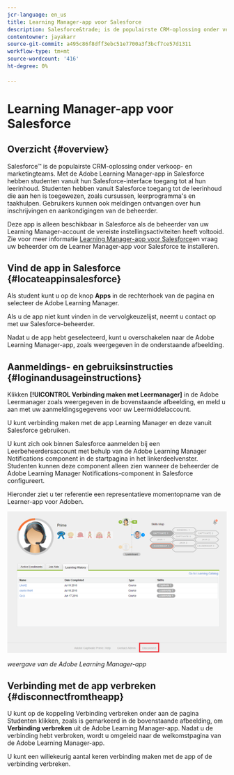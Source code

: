 ```yaml
---
jcr-language: en_us
title: Learning Manager-app voor Salesforce
description: Salesforce&trade; is de populairste CRM-oplossing onder verkoop- en marketingteams. Met de Adobe Learning Manager-app in Salesforce hebben studenten vanuit hun Salesforce-interface toegang tot al hun leerinhoud. Studenten hebben vanuit Salesforce toegang tot de leerinhoud die aan hen is toegewezen, zoals cursussen, leerprogramma's en taakhulpen. Gebruikers kunnen ook meldingen ontvangen over hun inschrijvingen en aankondigingen van de beheerder.
contentowner: jayakarr
source-git-commit: a495c86f8dff3ebc51e7700a3f3bcf7ce57d1311
workflow-type: tm+mt
source-wordcount: '416'
ht-degree: 0%

---
```




# Learning Manager-app voor Salesforce

## Overzicht {#overview}

Salesforce™ is de populairste CRM-oplossing onder verkoop- en marketingteams. Met de Adobe Learning Manager-app in Salesforce hebben studenten vanuit hun Salesforce-interface toegang tot al hun leerinhoud. Studenten hebben vanuit Salesforce toegang tot de leerinhoud die aan hen is toegewezen, zoals cursussen, leerprogramma&#39;s en taakhulpen. Gebruikers kunnen ook meldingen ontvangen over hun inschrijvingen en aankondigingen van de beheerder.

Deze app is alleen beschikbaar in Salesforce als de beheerder van uw Learning Manager-account de vereiste instellingsactiviteiten heeft voltooid. Zie voor meer informatie [Learning Manager-app voor Salesforce](../../integration-admin/feature-summary/sfdc-app.md)en vraag uw beheerder om de Learner Manager-app voor Salesforce te installeren.

## Vind de app in Salesforce {#locateappinsalesforce}

Als student kunt u op de knop **Apps** in de rechterhoek van de pagina en selecteer de Adobe Learning Manager.

Als u de app niet kunt vinden in de vervolgkeuzelijst, neemt u contact op met uw Salesforce-beheerder.

Nadat u de app hebt geselecteerd, kunt u overschakelen naar de Adobe Learning Manager-app, zoals weergegeven in de onderstaande afbeelding.

<!--![](assets/connect-to-prime.png)-->

## Aanmeldings- en gebruiksinstructies {#loginandusageinstructions}

Klikken **[!UICONTROL Verbinding maken met Leermanager]** in de Adobe Leermanager zoals weergegeven in de bovenstaande afbeelding, en meld u aan met uw aanmeldingsgegevens voor uw Leermiddelaccount.

U kunt verbinding maken met de app Learning Manager en deze vanuit Salesforce gebruiken.

U kunt zich ook binnen Salesforce aanmelden bij een Leerbeheerdersaccount met behulp van de Adobe Learning Manager Notifications component in de startpagina in het linkerdeelvenster. Studenten kunnen deze component alleen zien wanneer de beheerder de Adobe Learning Manager Notifications-component in Salesforce configureert.

Hieronder ziet u ter referentie een representatieve momentopname van de Learner-app voor Adoben.

![](assets/learners-view.png)

*weergave van de Adobe Learning Manager-app*

## Verbinding met de app verbreken {#disconnectfromtheapp}

U kunt op de koppeling Verbinding verbreken onder aan de pagina Studenten klikken, zoals is gemarkeerd in de bovenstaande afbeelding, om **Verbinding verbreken** uit de Adobe Learning Manager-app. Nadat u de verbinding hebt verbroken, wordt u omgeleid naar de welkomstpagina van de Adobe Learning Manager-app.

U kunt een willekeurig aantal keren verbinding maken met de app of de verbinding verbreken.
